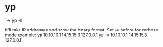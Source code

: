 # yp

`-> yp -h

It'll take IP addresses and show the binary format. Set -v before for verbose mode
example: 
        yp 10.10.10.1 14.15.15.3 127.0.0.1
        yp -v 10.10.10.1 14.15.15.3 127.0.0.1`
